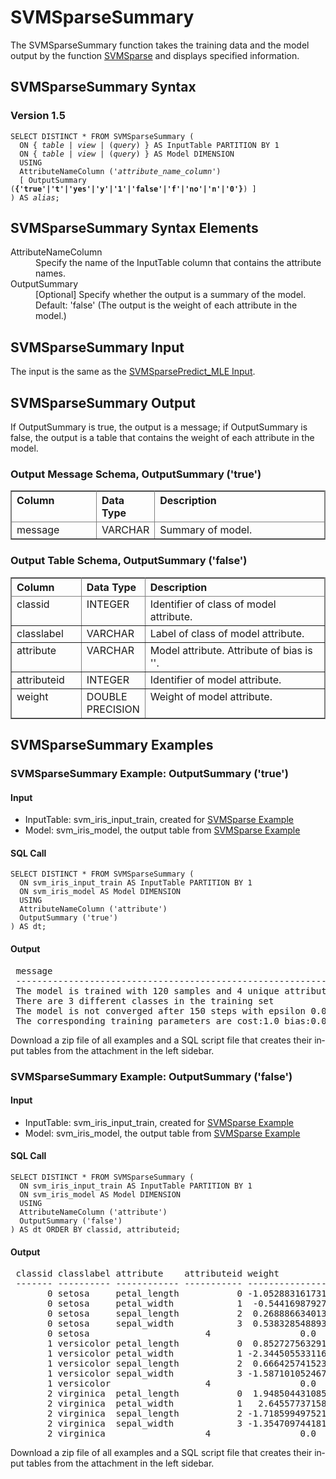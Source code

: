 <html><head></head><body><div class="nested0" aria-labelledby="ariaid-title1" topicindex="1" topicid="igx1507913009828" id="igx1507913009828"><h1 class="title topictitle1" id="ariaid-title1">SVMSparseSummary</h1><div class="body conbody">
<p class="p">The SVMSparseSummary function takes the training data and the model output by the function <a href="kjz1558533259127.md#swn1507915086903">SVMSparse</a> and displays specified information.</p></div><div class="topic reference nested1" aria-labelledby="ariaid-title2" topicindex="2" topicid="scu1507913089002" xml:lang="en-us" lang="en-us" id="scu1507913089002">
<h2 class="title topictitle2" id="ariaid-title2">SVMSparseSummary Syntax</h2><div class="body refbody"><div class="section" id="scu1507913089002__section_N1000E_N1000C_N10001">
<h3 class="title sectiontitle">Version 1.5</h3><pre class="pre codeblock" xml:space="preserve"><code>SELECT DISTINCT * FROM SVMSparseSummary (
  <span>ON { <var class="keyword varname">table</var> | <var class="keyword varname">view</var> | (<var class="keyword varname">query</var>) }</span> AS InputTable PARTITION BY 1
  <span>ON { <var class="keyword varname">table</var> | <var class="keyword varname">view</var> | (<var class="keyword varname">query</var>) }</span> AS Model DIMENSION
  USING
  AttributeNameColumn ('<var class="keyword varname">attribute_name_column</var>')
  [ OutputSummary (<span><b>{'true'|'t'|'yes'|'y'|'1'|'false'|'f'|'no'|'n'|'0'}</b></span>) ]
) AS <var class="keyword varname">alias</var>;</code></pre></div></div></div><div class="topic reference nested1" aria-labelledby="ariaid-title3" topicindex="3" topicid="eol1507913093114" xml:lang="en-us" lang="en-us" id="eol1507913093114">
<h2 class="title topictitle2" id="ariaid-title3">SVMSparseSummary Syntax Elements</h2><div class="body refbody"><div class="section" id="eol1507913093114__section_N10011_N1000E_N10001"><dl class="dl parml"><dt class="dt pt dlterm">AttributeNameColumn</dt><dd class="dd pd">Specify the name of the InputTable column that contains the attribute names.</dd><dt class="dt pt dlterm">OutputSummary</dt><dd class="dd pd">[Optional] Specify whether the output is a summary of the model.</dd><dd class="dd pd ddexpand">Default: 'false' (The output is the weight of each attribute in the model.)</dd></dl></div></div></div><div class="topic reference nested1" aria-labelledby="ariaid-title4" topicindex="4" topicid="eyt1507913097087" xml:lang="en-us" lang="en-us" id="eyt1507913097087">
<h2 class="title topictitle2" id="ariaid-title4">SVMSparseSummary Input</h2><div class="body refbody"><div class="section" id="eyt1507913097087__section_N10011_N1000E_N10001">
<p class="p">The input is the same as the <a href="wzb1541537305621.md#ryw1507914846654">SVMSparsePredict_MLE Input</a>.</p></div></div></div><div class="topic reference nested1" aria-labelledby="ariaid-title5" topicindex="5" topicid="zuv1507913106340" xml:lang="en-us" lang="en-us" id="zuv1507913106340">
<h2 class="title topictitle2" id="ariaid-title5">SVMSparseSummary Output</h2><div class="body refbody"><div class="section" id="zuv1507913106340__section_xfg_hzw_xcb">
<p class="p">If OutputSummary is true, the output is a message; if OutputSummary is false, the output is a table that contains the weight of each attribute in the model.</p></div><div class="section" id="zuv1507913106340__section_N1000E_N1000C_N10001">
<h3 class="title sectiontitle">Output Message Schema, OutputSummary ('true')</h3><div class="tablenoborder"><table cellpadding="4" cellspacing="0" summary="" id="zuv1507913106340__table_N10014_N1000E_N1000C_N10001" class="table" frame="border" border="1" rules="all"><div class="caption"></div><colgroup span="1"><col style="width:27.27272727272727%" span="1"></col><col style="width:18.181818181818183%" span="1"></col><col style="width:54.54545454545454%" span="1"></col></colgroup><thead class="thead" style="text-align:left;"><tr class="row"><th class="entry nocellnorowborder" style="vertical-align:top;" id="d420433e166" rowspan="1" colspan="1">Column</th><th class="entry nocellnorowborder" style="vertical-align:top;" id="d420433e168" rowspan="1" colspan="1">Data Type</th><th class="entry cell-norowborder" style="vertical-align:top;" id="d420433e170" rowspan="1" colspan="1">Description</th></tr></thead><tbody class="tbody"><tr class="row"><td class="entry row-nocellborder" style="vertical-align:top;" headers="d420433e166" rowspan="1" colspan="1">message</td><td class="entry row-nocellborder" style="vertical-align:top;" headers="d420433e168" rowspan="1" colspan="1">VARCHAR</td><td class="entry cellrowborder" style="vertical-align:top;" headers="d420433e170" rowspan="1" colspan="1">Summary of model.</td></tr></tbody></table></div></div><div class="section" id="zuv1507913106340__section_vkw_bzw_xcb">
<h3 class="title sectiontitle">Output Table Schema, OutputSummary ('false')</h3><div class="tablenoborder"><table cellpadding="4" cellspacing="0" summary="" id="zuv1507913106340__table_N10049_N1000E_N1000C_N10001" class="table" frame="border" border="1" rules="all"><div class="caption"></div><colgroup span="1"><col style="width:23.076923076923077%" span="1"></col><col style="width:15.384615384615385%" span="1"></col><col style="width:61.53846153846154%" span="1"></col></colgroup><thead class="thead" style="text-align:left;"><tr class="row"><th class="entry nocellnorowborder" style="vertical-align:top;" id="d420433e190" rowspan="1" colspan="1">Column</th><th class="entry nocellnorowborder" style="vertical-align:top;" id="d420433e192" rowspan="1" colspan="1">Data Type</th><th class="entry cell-norowborder" style="vertical-align:top;" id="d420433e194" rowspan="1" colspan="1">Description</th></tr></thead><tbody class="tbody"><tr class="row"><td class="entry nocellnorowborder" style="vertical-align:top;" headers="d420433e190" rowspan="1" colspan="1">classid</td><td class="entry nocellnorowborder" style="vertical-align:top;" headers="d420433e192" rowspan="1" colspan="1">INTEGER</td><td class="entry cell-norowborder" style="vertical-align:top;" headers="d420433e194" rowspan="1" colspan="1">Identifier of class of model attribute.</td></tr><tr class="row"><td class="entry nocellnorowborder" style="vertical-align:top;" headers="d420433e190" rowspan="1" colspan="1">classlabel</td><td class="entry nocellnorowborder" style="vertical-align:top;" headers="d420433e192" rowspan="1" colspan="1">VARCHAR</td><td class="entry cell-norowborder" style="vertical-align:top;" headers="d420433e194" rowspan="1" colspan="1">Label of class of model attribute.</td></tr><tr class="row"><td class="entry nocellnorowborder" style="vertical-align:top;" headers="d420433e190" rowspan="1" colspan="1">attribute</td><td class="entry nocellnorowborder" style="vertical-align:top;" headers="d420433e192" rowspan="1" colspan="1">VARCHAR</td><td class="entry cell-norowborder" style="vertical-align:top;" headers="d420433e194" rowspan="1" colspan="1">Model attribute. Attribute of bias is '<bias>'.</td></tr><tr class="row"><td class="entry nocellnorowborder" style="vertical-align:top;" headers="d420433e190" rowspan="1" colspan="1">attributeid</td><td class="entry nocellnorowborder" style="vertical-align:top;" headers="d420433e192" rowspan="1" colspan="1">INTEGER</td><td class="entry cell-norowborder" style="vertical-align:top;" headers="d420433e194" rowspan="1" colspan="1">Identifier of model attribute.</td></tr><tr class="row"><td class="entry row-nocellborder" style="vertical-align:top;" headers="d420433e190" rowspan="1" colspan="1">weight</td><td class="entry row-nocellborder" style="vertical-align:top;" headers="d420433e192" rowspan="1" colspan="1">DOUBLE PRECISION</td><td class="entry cellrowborder" style="vertical-align:top;" headers="d420433e194" rowspan="1" colspan="1">Weight of model attribute.</td></tr></tbody></table></div></div></div></div><div class="topic concept nested1" aria-labelledby="ariaid-title6" topicindex="6" topicid="mkp1510788831457" xml:lang="en-us" lang="en-us" id="mkp1510788831457">
<h2 class="title topictitle2" id="ariaid-title6">SVMSparseSummary Examples</h2><div class="topic reference nested2" aria-labelledby="ariaid-title7" topicindex="7" topicid="gfw1524502360325" xml:lang="en-us" lang="en-us" id="gfw1524502360325">
<h3 class="title topictitle3" id="ariaid-title7">SVMSparseSummary Example: OutputSummary ('true')</h3><div class="body refbody"><div class="section" id="gfw1524502360325__section_N10011_N1000E_N10001">
<h4 class="title sectiontitle">Input</h4>
<ul class="ul" id="gfw1524502360325__ul_rjn_hwy_1cb">
<li class="li">InputTable: svm_iris_input_train, created for <a href="kjz1558533259127.md#vhr1510769089605">SVMSparse Example</a></li>
<li class="li">Model: svm_iris_model, the output table from <a href="kjz1558533259127.md#vhr1510769089605">SVMSparse Example</a></li></ul></div><div class="section" id="gfw1524502360325__section_pts_p42_pdb">
<h4 class="title sectiontitle">SQL Call</h4><pre class="pre codeblock" xml:space="preserve"><code>SELECT DISTINCT * FROM SVMSparseSummary (
  ON svm_iris_input_train AS InputTable PARTITION BY 1
  ON svm_iris_model AS Model DIMENSION
  USING
  AttributeNameColumn ('attribute')
  OutputSummary ('true')
) AS dt;</code></pre></div><div class="section" id="gfw1524502360325__section_dps_q42_pdb">
<h4 class="title sectiontitle">Output</h4><pre class="pre screen" xml:space="preserve"> message                                                                                                                                        
 ---------------------------------------------------------------------------------------------------------------------------------------------- 
 The model is trained with 120 samples and 4 unique attributes                                                                                 
 There are 3 different classes in the training set                                                                                             
 The model is not converged after 150 steps with epsilon 0.01, the average value of the loss function for the training set is 36.44926590032744
 The corresponding training parameters are cost:1.0 bias:0.0</pre>
<p class="p">Download a zip file of all examples and a SQL script file that creates their input tables from the attachment in the left sidebar.</p></div></div></div><div class="topic reference nested2" aria-labelledby="ariaid-title8" topicindex="8" topicid="bbt1524502412119" xml:lang="en-us" lang="en-us" id="bbt1524502412119">
<h3 class="title topictitle3" id="ariaid-title8">SVMSparseSummary Example: OutputSummary ('false')</h3><div class="body refbody"><div class="section" id="bbt1524502412119__section_y5l_r42_pdb">
<h4 class="title sectiontitle">Input</h4>
<ul class="ul" id="bbt1524502412119__ul_rjn_hwy_1cb">
<li class="li">InputTable: svm_iris_input_train, created for <a href="kjz1558533259127.md#vhr1510769089605">SVMSparse Example</a></li>
<li class="li">Model: svm_iris_model, the output table from <a href="kjz1558533259127.md#vhr1510769089605">SVMSparse Example</a></li></ul></div><div class="section" id="bbt1524502412119__section_pts_p42_pdb">
<h4 class="title sectiontitle">SQL Call</h4><pre class="pre codeblock" xml:space="preserve"><code>SELECT DISTINCT * FROM SVMSparseSummary (
  ON svm_iris_input_train AS InputTable PARTITION BY 1
  ON svm_iris_model AS Model DIMENSION
  USING
  AttributeNameColumn ('attribute')
  OutputSummary ('false')
) AS dt ORDER BY classid, attributeid;</code></pre></div><div class="section" id="bbt1524502412119__section_dps_q42_pdb">
<h4 class="title sectiontitle">Output</h4><pre class="pre screen" xml:space="preserve"> classid classlabel attribute    attributeid weight              
 ------- ---------- ------------ ----------- ------------------- 
       0 setosa     petal_length           0 -1.0528831617318961
       0 setosa     petal_width            1  -0.544169879273076
       0 setosa     sepal_length           2  0.2688866340136437
       0 setosa     sepal_width            3  0.5383285488937579
       0 setosa     <bias>                 4                 0.0
       1 versicolor petal_length           0  0.8527275632914872
       1 versicolor petal_width            1 -2.3445055331163274
       1 versicolor sepal_length           2  0.6664257415238589
       1 versicolor sepal_width            3 -1.5871010524677913
       1 versicolor <bias>                 4                 0.0
       2 virginica  petal_length           0  1.9485044310859905
       2 virginica  petal_width            1   2.645577371588467
       2 virginica  sepal_length           2 -1.7185994975217473
       2 virginica  sepal_width            3 -1.3547097441817717
       2 virginica  <bias>                 4                 0.0</pre>
<p class="p">Download a zip file of all examples and a SQL script file that creates their input tables from the attachment in the left sidebar.</p></div></div></div></div></div></body></html>
